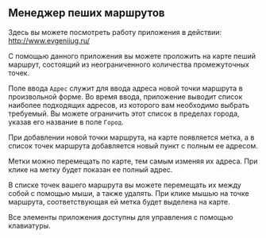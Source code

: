 ## Менеджер пеших маршрутов

Здесь вы можете посмотреть работу приложения в действии:
http://www.evgeniiug.ru/

С помощью данного приложения вы можете проложить на карте пеший маршрут,
состоящий из неограниченного количества промежуточных точек.

Поле ввода `Адрес` служит для ввода адреса новой точки маршрута в 
произвольной форме. Во время ввода, приложение выводит список 
наиболее подходящих адресов, из которого вам необходимо выбрать 
требуемый. Вы можете ограничить этот список в пределах города, указав 
его название в поле `Город`.

При добавлении новой точки маршрута, на карте появляется метка, а 
в список точек маршрута добавляется новый пункт с полным ее адресом.

Метки можно перемещать по карте, тем самым изменяя их адреса. При 
клике на метку будет показан ее полный адрес.

В списке точек вашего маршрута вы можете перемещать их между собой 
с помощью мыши, а также удалять. При клике мышью на точке маршрута, 
соответствующая ей метка будет выделена на карте.

Все элементы приложения доступны для управления с помощью клавиатуры.
